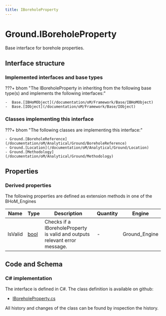 ```yaml
---
title: IBoreholeProperty
---
```


# Ground.IBoreholeProperty

Base interface for borehole properties.

## Interface structure

### Implemented interfaces and base types

???+ bhom "The IBoreholeProperty in inheriting from the following base type(s) and implements the following interfaces:"

    -  Base.[IBHoMObject](/documentation/oM/Framework/Base/IBHoMObject)
    -  Base.[IObject](/documentation/oM/Framework/Base/IObject)


### Classes implementing this interface

???+ bhom "The following classes are implementing this interface:"

    - Ground.[BoreholeReference](/documentation/oM/Analytical/Ground/BoreholeReference)
    - Ground.[Location](/documentation/oM/Analytical/Ground/Location)
    - Ground.[Methodology](/documentation/oM/Analytical/Ground/Methodology)


## Properties

### Derived properties

The following properties are defined as extension methods in one of the BHoM_Engines

| Name             | Type             | Description      | Quantity         | Engine           |
|------------------|------------------|------------------|------------------|------------------|
| IsValid | [bool](https://learn.microsoft.com/en-us/dotnet/api/System.Boolean?view=netstandard-2.0) | Checks if a IBoreholeProperty is valid and outputs relevant error message. | - | Ground_Engine |


## Code and Schema

### C# implementation

The interface is defined in C#. The class definition is available on github:

- [IBoreholeProperty.cs](https://github.com/BHoM/BHoM/blob/develop/Ground_oM/BoreholeProperties/IBoreholeProperty.cs)

All history and changes of the class can be found by inspection the history.

